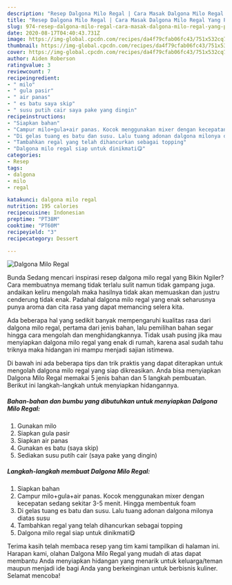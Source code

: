 ```yaml
---
description: "Resep Dalgona Milo Regal | Cara Masak Dalgona Milo Regal Yang Paling Enak"
title: "Resep Dalgona Milo Regal | Cara Masak Dalgona Milo Regal Yang Paling Enak"
slug: 974-resep-dalgona-milo-regal-cara-masak-dalgona-milo-regal-yang-paling-enak
date: 2020-08-17T04:40:43.731Z
image: https://img-global.cpcdn.com/recipes/da4f79cfab06fc43/751x532cq70/dalgona-milo-regal-foto-resep-utama.jpg
thumbnail: https://img-global.cpcdn.com/recipes/da4f79cfab06fc43/751x532cq70/dalgona-milo-regal-foto-resep-utama.jpg
cover: https://img-global.cpcdn.com/recipes/da4f79cfab06fc43/751x532cq70/dalgona-milo-regal-foto-resep-utama.jpg
author: Aiden Roberson
ratingvalue: 3
reviewcount: 7
recipeingredient:
- " milo"
- " gula pasir"
- " air panas"
- " es batu saya skip"
- " susu putih cair saya pake yang dingin"
recipeinstructions:
- "Siapkan bahan"
- "Campur milo+gula+air panas. Kocok menggunakan mixer dengan kecepatan sedang sekitar 3-5 menit. Hingga membentuk foam"
- "Di gelas tuang es batu dan susu. Lalu tuang adonan dalgona milonya diatas susu"
- "Tambahkan regal yang telah dihancurkan sebagai topping"
- "Dalgona milo regal siap untuk dinikmati😋"
categories:
- Resep
tags:
- dalgona
- milo
- regal

katakunci: dalgona milo regal 
nutrition: 195 calories
recipecuisine: Indonesian
preptime: "PT38M"
cooktime: "PT60M"
recipeyield: "3"
recipecategory: Dessert

---
```



![Dalgona Milo Regal](https://img-global.cpcdn.com/recipes/da4f79cfab06fc43/751x532cq70/dalgona-milo-regal-foto-resep-utama.jpg)

Bunda Sedang mencari inspirasi resep dalgona milo regal yang Bikin Ngiler? Cara membuatnya memang tidak terlalu sulit namun tidak gampang juga. andaikan keliru mengolah maka hasilnya tidak akan memuaskan dan justru cenderung tidak enak. Padahal dalgona milo regal yang enak seharusnya punya aroma dan cita rasa yang dapat memancing selera kita.



Ada beberapa hal yang sedikit banyak mempengaruhi kualitas rasa dari dalgona milo regal, pertama dari jenis bahan, lalu pemilihan bahan segar hingga cara mengolah dan menghidangkannya. Tidak usah pusing jika mau menyiapkan dalgona milo regal yang enak di rumah, karena asal sudah tahu triknya maka hidangan ini mampu menjadi sajian istimewa.


Di bawah ini ada beberapa tips dan trik praktis yang dapat diterapkan untuk mengolah dalgona milo regal yang siap dikreasikan. Anda bisa menyiapkan Dalgona Milo Regal memakai 5 jenis bahan dan 5 langkah pembuatan. Berikut ini langkah-langkah untuk menyiapkan hidangannya.

<!--inarticleads1-->

##### Bahan-bahan dan bumbu yang dibutuhkan untuk menyiapkan Dalgona Milo Regal:

1. Gunakan  milo
1. Siapkan  gula pasir
1. Siapkan  air panas
1. Gunakan  es batu (saya skip)
1. Sediakan  susu putih cair (saya pake yang dingin)




<!--inarticleads2-->

##### Langkah-langkah membuat Dalgona Milo Regal:

1. Siapkan bahan
1. Campur milo+gula+air panas. Kocok menggunakan mixer dengan kecepatan sedang sekitar 3-5 menit. Hingga membentuk foam
1. Di gelas tuang es batu dan susu. Lalu tuang adonan dalgona milonya diatas susu
1. Tambahkan regal yang telah dihancurkan sebagai topping
1. Dalgona milo regal siap untuk dinikmati😋




Terima kasih telah membaca resep yang tim kami tampilkan di halaman ini. Harapan kami, olahan Dalgona Milo Regal yang mudah di atas dapat membantu Anda menyiapkan hidangan yang menarik untuk keluarga/teman maupun menjadi ide bagi Anda yang berkeinginan untuk berbisnis kuliner. Selamat mencoba!
